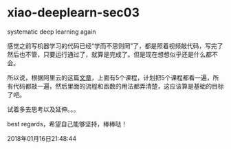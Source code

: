 # xiao-deeplearn-sec03
systematic deep learning again

感觉之前写机器学习的代码已经“学而不思则罔”了，都是照着视频敲代码，写完了然后也不管，只要运行通过了，就算是完成了。但是现在想想似乎还是什么都不会。

所以说，根据阿里云的这篇[文章](https://yq.aliyun.com/articles/102997)，上面有5个课程，计划把5个课程都看一遍，所有代码都敲一遍，然后里面的流程和函数的用法都弄清楚，这应该算是基础的目标了吧。

试着多去思考以及延伸。。。

best regards，希望自己能够坚持，棒棒哒！

2018年01月16日21:48:44
